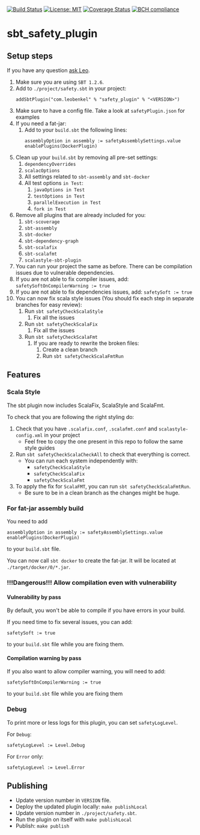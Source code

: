 [![Build Status](https://travis-ci.org/leobenkel/safety_plugin.svg?branch=master)](https://travis-ci.org/leobenkel/safety_plugin)
[![License: MIT](https://img.shields.io/badge/License-MIT-yellow.svg)](https://opensource.org/licenses/MIT)
[![Coverage Status](https://coveralls.io/repos/github/leobenkel/safety_plugin/badge.svg?branch=master)](https://coveralls.io/github/leobenkel/safety_plugin?branch=master)
[![BCH compliance](https://bettercodehub.com/edge/badge/leobenkel/safety_plugin?branch=master)](https://bettercodehub.com/)

# sbt_safety_plugin

## Setup steps

If you have any question [ask Leo](https://github.com/leobenkel).

1. Make sure you are using `SBT 1.2.6`.
1. Add to `./project/safety.sbt` in your project:
    ```
    addSbtPlugin("com.leobenkel" % "safety_plugin" % "<VERSION>")
    ```
1. Make sure to have a config file. Take a look at `safetyPlugin.json` for examples
1. If you need a fat-jar:
     1. Add to your `build.sbt` the following lines:
         ```
         assemblyOption in assembly := safetyAssemblySettings.value
         enablePlugins(DockerPlugin)
         ```
1. Clean up your `build.sbt` by removing all pre-set settings:
     1. `dependencyOverrides`
     1. `scalacOptions`
     1. All settings related to `sbt-assembly` and `sbt-docker`
     1. All test options `in Test`:
        1. `javaOptions in Test`
        1. `testOptions in Test`
        1. `parallelExecution in Test`
        1. `fork in Test`
1. Remove all plugins that are already included for you:
     1. `sbt-scoverage`
     1. `sbt-assembly`
     1. `sbt-docker`
     1. `sbt-dependency-graph`
     1. `sbt-scalafix`
     1. `sbt-scalafmt`
     1. `scalastyle-sbt-plugin`
1. You can run your project the same as before. There can be compilation issues due to vulnerable dependencies.
1. If you are not able to fix compiler issues, add: `safetySoftOnCompilerWarning := true`
1. If you are not able to fix dependencies issues, add: `safetySoft := true`
1. You can now fix scala style issues (You should fix each step in separate branches for easy review):
    1. Run `sbt safetyCheckScalaStyle`
        1. Fix all the issues
    1. Run `sbt safetyCheckScalaFix`
        1. Fix all the issues
    1. Run `sbt safetyCheckScalaFmt`
        1. If you are ready to rewrite the broken files:
            1. Create a clean branch
            1. Run `sbt safetyCheckScalaFmtRun`

## Features

### Scala Style

The sbt plugin now includes ScalaFix, ScalaStyle and ScalaFmt.

To check that you are following the right styling do:
1. Check that you have `.scalafix.conf`, `.scalafmt.conf` and `scalastyle-config.xml` in your project
   * Feel free to copy the one present in this repo to follow the same style guides
2. Run `sbt safetyCheckScalaCheckAll` to check that everything is correct.
    * You can run each system independently with:
        * `safetyCheckScalaStyle`
        * `safetyCheckScalaFix`
        * `safetyCheckScalaFmt`
3. To apply the fix for `ScalaFMT`, you can run `sbt safetyCheckScalaFmtRun`.
    * Be sure to be in a clean branch as the changes might be huge.

### For fat-jar assembly build

You need to add
```
assemblyOption in assembly := safetyAssemblySettings.value
enablePlugins(DockerPlugin)
```

to your `build.sbt` file.

You can now call `sbt docker` to create the fat-jar. It will be located at `./target/docker/0/*.jar`.

### !!!Dangerous!!! Allow compilation even with vulnerability

#### Vulnerability by pass

By default, you won't be able to compile if you have errors in your build.

If you need time to fix several issues, you can add:
```
safetySoft := true
```

to your `build.sbt` file while you are fixing them.

#### Compilation warning by pass

If you also want to allow compiler warning, you will need to add:

```
safetySoftOnCompilerWarning := true
```

to your `build.sbt` file while you are fixing them

### Debug

To print more or less logs for this plugin, you can set `safetyLogLevel`.

For `Debug`:

```
safetyLogLevel := Level.Debug
```

For `Error` only:

```
safetyLogLevel := Level.Error
```

## Publishing

* Update version number in `VERSION` file.
* Deploy the updated plugin locally: `make publishLocal`
* Update version number in `./project/safety.sbt`.
* Run the plugin on itself with `make publishLocal`
* Publish: `make publish`

